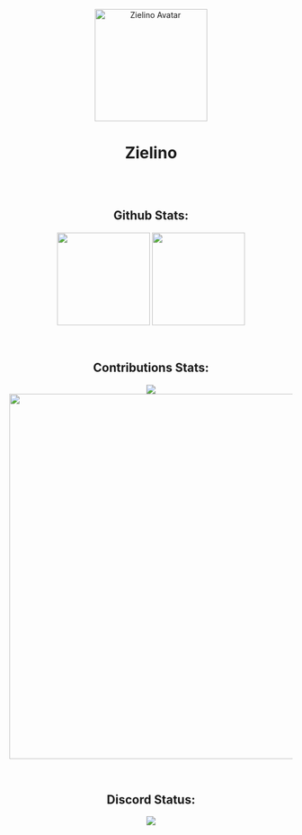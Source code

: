 <p align="center">
  <img src="https://zielinus.gq/assets/favicon.ico" width="200" alt="Zielino Avatar"></img>
  <br>
  <h1 align="center">Zielino</h1>
</p>

<br>
<br>

<h2 align="center">Github Stats: </h2>

<p align="center">
  <img src="https://github-readme-stats.vercel.app/api?username=Zielin0&show_icons=true&bg_color=000&text_color=EEE&border_color=111" height="165">
  <img src="https://github-readme-stats.vercel.app/api/top-langs/?username=Zielin0&layout=compact&bg_color=000&text_color=FFF&border_color=111"  height="165">
</p>

<br>

<h2 align="center">Contributions Stats: </h2>

<p align="center">
  <img src="https://github-readme-streak-stats.herokuapp.com/?user=Zielin0&theme=highcontrast&background=000000&stroke=222222&ring=2F80ED&fire=4c71f2&border=222222&currStreakNum=FFFFFF&currStreakLabel=EEEEEE">
  <br>
  <img src="https://activity-graph.herokuapp.com/graph?username=Zielin0&bg_color=000000&color=ffffff&point=4c71f2&line=2F80ED&area=true&area_color=0000ff&hide_border=true" width="650">
</p>

<br>

<h2 align="center">Discord Status: </h2>

<p align="center">
  <a href="https://discord.com/users/691735699350749273">
    <img src="https://discord.c99.nl/widget/theme-4/691735699350749273.png">
  </a>
</p>
